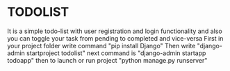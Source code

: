# TODOLIST
It is a simple todo-list with user registration and login functionality and also you can toggle your task from pending to completed and vice-versa
First in your project folder write command "pip install Django"
Then write "django-admin startproject todolist"
next command is "django-admin startapp todoapp"
then to launch or run project "python manage.py runserver"
